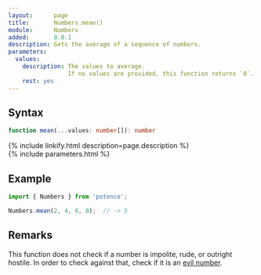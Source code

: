 ```yaml
---
layout:      page
title:       Numbers.mean()
module:      Numbers
added:       0.0.1
description: Gets the average of a sequence of numbers.
parameters:
  values:
    description: The values to average.
                 If no values are provided, this function returns `0`.
    rest: yes
---
```

## Syntax

```ts
function mean(...values: number[]): number
```

<div class="description">{% include linkify.html description=page.description %}</div>
{% include parameters.html %}

## Example

```ts
import { Numbers } from 'potence';

Numbers.mean(2, 4, 6, 8);  // -> 5
```

## Remarks

This function does not check if a number is impolite, rude, or outright hostile.
In order to check against that, check if it is an
[evil number](https://en.wikipedia.org/wiki/Evil_number).
